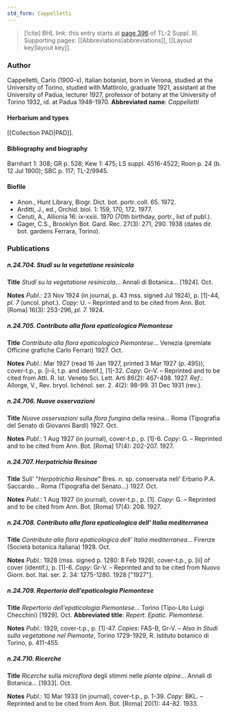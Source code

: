 ```yaml
---
std_form: Cappelletti
---
```


> [!cite] BHL link: this entry starts at [page 396](https://www.biodiversitylibrary.org/page/33266703) of TL-2 Suppl. III.
> Supporting pages: [[Abbreviations|abbreviations]], [[Layout key|layout key]].

### Author

Cappelletti, Carlo (1900-x), Italian botanist, born in Verona, studied at the University of Torino, studied with Mattirolo, graduate 1921, assistant at the University of Padua, lecturer 1927, professor of botany at the University of Torino 1932, id. at Padua 1948-1970. 
**Abbreviated name**: *Cappelletti*

#### Herbarium and types

[[Collection PAD|PAD]].

#### Bibliography and biography

Barnhart 1: 308; GR p. 528; Kew 1: 475; LS suppl. 4516-4522; Roon p. 24 (b. 12 Jul 1900); SBC p. 117; TL-2/9945.

#### Biofile

- Anon., Hunt Library, Biogr. Dict. bot. portr. coll. 65. 1972.
- Arditti, J., ed., Orchid. biol. 1: 159, 170, 172. 1977.
- Ceruti, A., Allionia 16: ix-xxiii. 1970 (70th birthday, portr., list of publ.).
- Gager, C.S., Brooklyn Bot. Gard. Rec. 27(3): 271, 290. 1938 (dates dir. bot. gardens Ferrara, Torino).

### Publications

##### n.24.704. Studî su la vegetatione resinicola

**Title**
*Studî su la vegetatione resinicola*... Annali di Botanica... \[1924\]. Oct.

**Notes**
*Publ*.: 23 Nov 1924 (in journal, p. 43 mss. signed Jul 1924), p. \[1\]-44, *pl. 7* (uncol. phot.).
*Copy*: U. – Reprinted and to be cited from Ann. Bot. \[Roma\] 16(3): 253-296, *pl. 7.* 1924.

##### n.24.705. Contributo alla flora epaticologica Piemontese

**Title**
*Contributo alla flora epaticologica Piemontese*... Venezia (premiate Officine grafiche Carlo Ferrari) 1927. Oct.

**Notes**
*Publ*.: Mar 1927 (read 16 Jan 1927, printed 3 Mar 1927 (p. 495)), cover-t.p., p. \[i-ii, t.p. and identif.\], \[1\]-32. *Copy*: Gr-V. – Reprinted and to be cited from Atti. R. Ist. Veneto Sci. Lett. Arti 86(2): 467-498. 1927.
*Ref*.: Allorge, V., Rev. bryol. lichénol. ser. 2. 4(2): 98-99. 31 Dec 1931 (rev.).

##### n.24.706. Nuove osservazioni

**Title**
*Nuove osservazioni* sulla *flora fungina* della resina... Roma (Tipografia del Senato di Giovanni Bardi) 1927. Oct.

**Notes**
*Publ*.: 1 Aug 1927 (in journal), cover-t.p., p. \[1\]-6. *Copy*: G. – Reprinted and to be cited from Ann. Bot. \[Roma\] 17(4): 202-207. 1927.

##### n.24.707. Herpotrichia Resinae

**Title**
Sull' "*Herpotrichia Resinae*" Bres. n. sp. conservata nell' Erbario P.A. Saccardo... Roma (Tipografia del Senato...) 1927. Oct.

**Notes**
*Publ*.: 1 Aug 1927 (in journal), cover-t.p., p. \[1\]. *Copy*: G. – Reprinted and to be cited from Ann. Bot. \[Roma\] 17(4): 208. 1927.

##### n.24.708. Contributo alla flora epaticologica dell' Italia mediterranea

**Title**
*Contributo alla flora epaticologica dell' Italia mediterranea*... Firenze (Società botanica italiana) 1928. Oct.

**Notes**
*Publ*.: 1928 (mss. signed p. 1280: 8 Feb 1928), cover-t.p., p. \[ii\] of cover (identif.), p. \[1\]-6.
*Copy*: Gr-V. – Reprinted and to be cited from Nuovo Giorn. bot. Ital. ser. 2. 34: 1275-1280. 1928 \["1927"\].

##### n.24.709. Repertorio dell'epaticologia Piemontese

**Title**
*Repertorio dell'epaticologia Piemontese*... Torino (Tipo-Lito Luigi Checchini) \[1929\]. Oct.
**Abbreviated title**: *Repert. Epatic. Piemontese*.

**Notes**
*Publ*.: 1929, cover-t.p., p. \[1\]-47. *Copies*: FAS-B, Gr-V. – Also in *Studi sulla vegetatione nel Piemonte*, Torino 1729-1929, R. Istituto botanico di Torino, p. 411-455.

##### n.24.710. Ricerche

**Title**
*Ricerche* sulla *microflora* degli stimmi nelle *piante alpine*... Annali di Botanica... \[1933\]. Oct.

**Notes**
*Publ*.: 10 Mar 1933 (in journal), cover-t.p., p. 1-39. *Copy*: BKL. – Reprinted and to be cited from Ann. Bot. \[Roma\] 20(1): 44-82. 1933.

